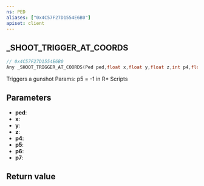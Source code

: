```yaml
---
ns: PED
aliases: ["0x4C57F27D1554E6B0"]
apiset: client
---
```

## _SHOOT_TRIGGER_AT_COORDS

```c
// 0x4C57F27D1554E6B0
Any _SHOOT_TRIGGER_AT_COORDS(Ped ped,float x,float y,float z,int p4,float p5,int p6,float p7);
```

Triggers a gunshot
Params: p5 = -1 in R* Scripts

## Parameters
* **ped**:
* **x**:
* **y**:
* **z**:
* **p4**:
* **p5**:
* **p6**:
* **p7**:

## Return value
